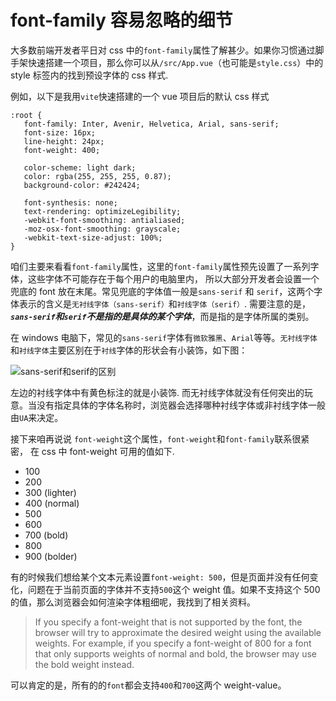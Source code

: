 # font-family 容易忽略的细节

大多数前端开发者平日对 css 中的`font-family`属性了解甚少。如果你习惯通过脚手架快速搭建一个项目，那么你可以从`/src/App.vue`（也可能是`style.css`）中的 style 标签内的找到预设字体的 css 样式.

例如，以下是我用`vite`快速搭建的一个 vue 项目后的默认 css 样式

```css{2}
:root {
   font-family: Inter, Avenir, Helvetica, Arial, sans-serif;
   font-size: 16px;
   line-height: 24px;
   font-weight: 400;

   color-scheme: light dark;
   color: rgba(255, 255, 255, 0.87);
   background-color: #242424;

   font-synthesis: none;
   text-rendering: optimizeLegibility;
   -webkit-font-smoothing: antialiased;
   -moz-osx-font-smoothing: grayscale;
   -webkit-text-size-adjust: 100%;
}
```

咱们主要来看看`font-family`属性，这里的`font-family`属性预先设置了一系列字体，这些字体不可能存在于每个用户的电脑里内， 所以大部分开发者会设置一个兜底的 font 放在末尾。常见兜底的字体值一般是`sans-serif` 和 `serif`，这两个字体表示的含义是`无衬线字体（sans-serif）`和`衬线字体（serif）`. 需要注意的是，**_`sans-serif`和`serif`不是指的是具体的某个字体_**，而是指的是字体所属的类别。

在 windows 电脑下，常见的`sans-serif`字体有`微软雅黑`、`Arial`等等。`无衬线字体`和`衬线字体`主要区别在于`衬线`字体的形状会有小装饰，如下图：

![sans-serif和serif的区别](https://newenglandrepro.com/wp-content/uploads/2016/08/BP-Serif-SansSerif-Graphic1-1200x721.jpg)

左边的衬线字体中有黄色标注的就是小装饰. 而无衬线字体就没有任何突出的玩意。当没有指定具体的字体名称时，浏览器会选择哪种衬线字体或非衬线字体一般由`UA`来决定。

接下来咱再说说 `font-weight`这个属性，`font-weight`和`font-family`联系很紧密， 在 css 中 font-weight 可用的值如下.

-  100
-  200
-  300 (lighter)
-  400 (normal)
-  500
-  600
-  700 (bold)
-  800
-  900 (bolder)

有的时候我们想给某个文本元素设置`font-weight: 500`，但是页面并没有任何变化，问题在于当前页面的字体并不支持`500`这个 weight 值。如果不支持这个 500 的值，那么浏览器会如何渲染字体粗细呢，我找到了相关资料。

> If you specify a font-weight that is not supported by the font, the browser will try to approximate the desired weight using the available weights. For example, if you specify a font-weight of 800 for a font that only supports weights of normal and bold, the browser may use the bold weight instead.

可以肯定的是，所有的的`font`都会支持`400`和`700`这两个 weight-value。
